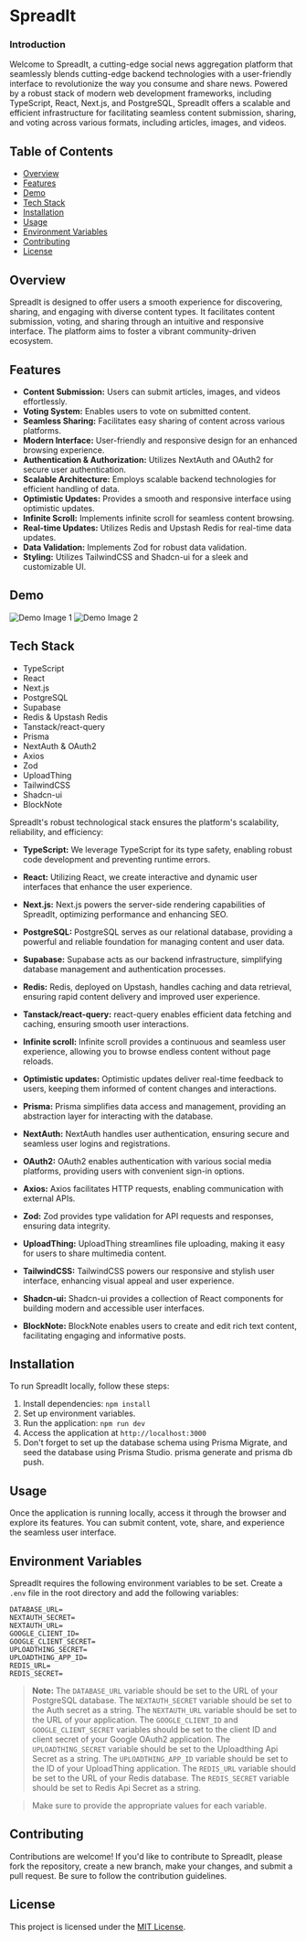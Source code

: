 # SpreadIt

### Introduction

Welcome to SpreadIt, a cutting-edge social news aggregation platform that seamlessly blends cutting-edge backend technologies with a user-friendly interface to revolutionize the way you consume and share news. Powered by a robust stack of modern web development frameworks, including TypeScript, React, Next.js, and PostgreSQL, SpreadIt offers a scalable and efficient infrastructure for facilitating seamless content submission, sharing, and voting across various formats, including articles, images, and videos.

## Table of Contents

- [Overview](#overview)
- [Features](#features)
- [Demo](#demo)
- [Tech Stack](#tech-stack)
- [Installation](#installation)
- [Usage](#usage)
- [Environment Variables](#environment-variables)
- [Contributing](#contributing)
- [License](#license)

## Overview

SpreadIt is designed to offer users a smooth experience for discovering, sharing, and engaging with diverse content types. It facilitates content submission, voting, and sharing through an intuitive and responsive interface. The platform aims to foster a vibrant community-driven ecosystem.

## Features

- **Content Submission:** Users can submit articles, images, and videos effortlessly.
- **Voting System:** Enables users to vote on submitted content.
- **Seamless Sharing:** Facilitates easy sharing of content across various platforms.
- **Modern Interface:** User-friendly and responsive design for an enhanced browsing experience.
- **Authentication & Authorization:** Utilizes NextAuth and OAuth2 for secure user authentication.
- **Scalable Architecture:** Employs scalable backend technologies for efficient handling of data.
- **Optimistic Updates:** Provides a smooth and responsive interface using optimistic updates.
- **Infinite Scroll:** Implements infinite scroll for seamless content browsing.
- **Real-time Updates:** Utilizes Redis and Upstash Redis for real-time data updates.
- **Data Validation:** Implements Zod for robust data validation.
- **Styling:** Utilizes TailwindCSS and Shadcn-ui for a sleek and customizable UI.

## Demo

![Demo Image 1](demo/demo-image-1.png)
![Demo Image 2](demo/demo-image-2.png)

## Tech Stack

- TypeScript
- React
- Next.js
- PostgreSQL
- Supabase
- Redis & Upstash Redis
- Tanstack/react-query
- Prisma
- NextAuth & OAuth2
- Axios
- Zod
- UploadThing
- TailwindCSS
- Shadcn-ui
- BlockNote

SpreadIt's robust technological stack ensures the platform's scalability, reliability, and efficiency:

- **TypeScript:** We leverage TypeScript for its type safety, enabling robust code development and preventing runtime errors.

- **React:** Utilizing React, we create interactive and dynamic user interfaces that enhance the user experience.

- **Next.js:** Next.js powers the server-side rendering capabilities of SpreadIt, optimizing performance and enhancing SEO.

- **PostgreSQL:** PostgreSQL serves as our relational database, providing a powerful and reliable foundation for managing content and user data.

- **Supabase:** Supabase acts as our backend infrastructure, simplifying database management and authentication processes.

- **Redis:** Redis, deployed on Upstash, handles caching and data retrieval, ensuring rapid content delivery and improved user experience.

- **Tanstack/react-query:** react-query enables efficient data fetching and caching, ensuring smooth user interactions.

- **Infinite scroll:** Infinite scroll provides a continuous and seamless user experience, allowing you to browse endless content without page reloads.

- **Optimistic updates:** Optimistic updates deliver real-time feedback to users, keeping them informed of content changes and interactions.

- **Prisma:** Prisma simplifies data access and management, providing an abstraction layer for interacting with the database.

- **NextAuth:** NextAuth handles user authentication, ensuring secure and seamless user logins and registrations.

- **OAuth2:** OAuth2 enables authentication with various social media platforms, providing users with convenient sign-in options.

- **Axios:** Axios facilitates HTTP requests, enabling communication with external APIs.

- **Zod:** Zod provides type validation for API requests and responses, ensuring data integrity.

- **UploadThing:** UploadThing streamlines file uploading, making it easy for users to share multimedia content.

- **TailwindCSS:** TailwindCSS powers our responsive and stylish user interface, enhancing visual appeal and user experience.

- **Shadcn-ui:** Shadcn-ui provides a collection of React components for building modern and accessible user interfaces.

- **BlockNote:** BlockNote enables users to create and edit rich text content, facilitating engaging and informative posts.

## Installation

To run SpreadIt locally, follow these steps:

1. Install dependencies: `npm install`
2. Set up environment variables.
3. Run the application: `npm run dev`
4. Access the application at `http://localhost:3000`
5. Don't forget to set up the database schema using Prisma Migrate, and seed the database using Prisma Studio. prisma generate and prisma db push.

## Usage

Once the application is running locally, access it through the browser and explore its features. You can submit content, vote, share, and experience the seamless user interface.

## Environment Variables

SpreadIt requires the following environment variables to be set. Create a `.env` file in the root directory and add the following variables:

```plaintext
DATABASE_URL=
NEXTAUTH_SECRET=
NEXTAUTH_URL=
GOOGLE_CLIENT_ID=
GOOGLE_CLIENT_SECRET=
UPLOADTHING_SECRET=
UPLOADTHING_APP_ID=
REDIS_URL=
REDIS_SECRET=
```

> **Note:** The `DATABASE_URL` variable should be set to the URL of your PostgreSQL database. The `NEXTAUTH_SECRET` variable should be set to the Auth secret as a string. The `NEXTAUTH_URL` variable should be set to the URL of your application. The `GOOGLE_CLIENT_ID` and `GOOGLE_CLIENT_SECRET` variables should be set to the client ID and client secret of your Google OAuth2 application. The `UPLOADTHING_SECRET` variable should be set to the Uploadthing Api Secret as a string. The `UPLOADTHING_APP_ID` variable should be set to the ID of your UploadThing application. The `REDIS_URL` variable should be set to the URL of your Redis database. The `REDIS_SECRET` variable should be set to Redis Api Secret as a string.

> Make sure to provide the appropriate values for each variable.

## Contributing

Contributions are welcome! If you'd like to contribute to SpreadIt, please fork the repository, create a new branch, make your changes, and submit a pull request. Be sure to follow the contribution guidelines.

## License

This project is licensed under the [MIT License](LICENSE).
